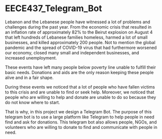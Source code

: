 # EECE437_Telegram_Bot

Lebanon and the Lebanese people have witnessed a lot of problems and challenges during the past year. From the economic crisis that resulted in an inflation rate of approximately 82% to the Beirut explosion on August 4 that left hundreds of Lebanese families homeless, harmed a lot of small businesses, and killed approximately 200 people. Not to mention the global pandemic and the spread of COVID-19 virus that had furthermore worsened our economy, closed many small and independent businesses, and increased unemployment.

These events have left many people below poverty line unable to fulfill their basic needs. Donations and aids are the only reason keeping these people alive and in a fair shape.

During these events we noticed that a lot of people who have fallen victims to this crisis and are unable to find or seek help. Moreover, we noticed that people who are willing to help and donate are unable to do so because they do not know where to start.  
 
That is why, in this project we design a Telegram Bot. The purpose of this telegram bot is to use a large platform like Telegram to help people in need find and ask for donations. This telegram bot also allows people, NGOs, and volunteers who are willing to donate to find and communicate with people in need.
